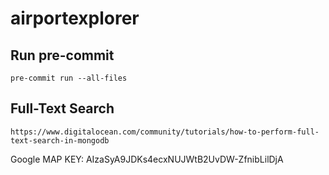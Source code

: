 # airportexplorer

## Run pre-commit

```
pre-commit run --all-files
```

## Full-Text Search

```
https://www.digitalocean.com/community/tutorials/how-to-perform-full-text-search-in-mongodb
```

Google MAP KEY: AIzaSyA9JDKs4ecxNUJWtB2UvDW-ZfnibLilDjA